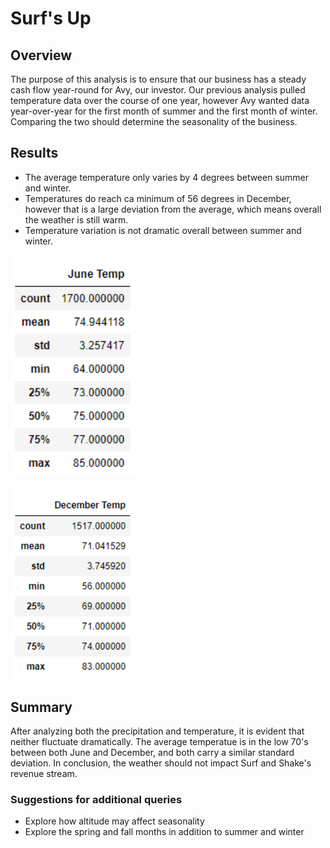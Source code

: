 # Surf's Up
## Overview 
The purpose of this analysis is to ensure that our business has a steady cash flow year-round for Avy, our investor. Our previous analysis pulled temperature data over the course of one year, however Avy wanted data year-over-year for the first month of summer and the first month of winter. Comparing the two should determine the seasonality of the business. 

## Results
* The average temperature only varies by 4 degrees between summer and winter.
* Temperatures do reach ca minimum of 56 degrees in December, however that is a large deviation from the average, which means overall the weather is still warm.
* Temperature variation is not dramatic overall between summer and winter. 

<p align="left">
  <img src="https://github.com/armyofkittens/surfs_up/blob/main/Resources/June%20Temp.png" width="200"/>
</p>

<p align="left">
  <img src="https://github.com/armyofkittens/surfs_up/blob/main/Resources/December%20Temp.png" width="200"/>
</p>

## Summary
After analyzing both the precipitation and temperature, it is evident that neither fluctuate dramatically. The average temperatue is in the low 70's between both June and December, and both carry a similar standard deviation. In conclusion, the weather should not impact Surf and Shake's revenue stream.

### Suggestions for additional queries
* Explore how altitude may affect seasonality
* Explore the spring and fall months in addition to summer and winter
